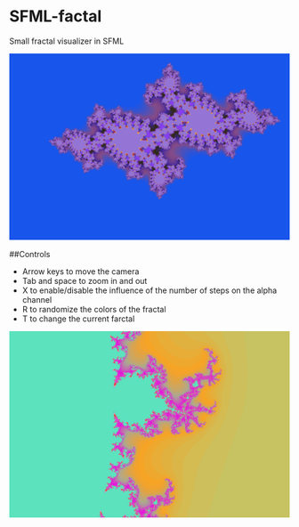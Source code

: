# SFML-factal
 Small fractal visualizer in SFML

![](res/julia.png)

##Controls
- Arrow keys to move the camera
- Tab and space to zoom in and out
- X to enable/disable the influence of the number of steps on the alpha channel
- R to randomize the colors of the fractal
- T to change the current farctal

![](res/mandelbrot.png)